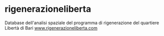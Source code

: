 # rigenerazioneliberta
Database dell'analisi spaziale del programma di rigenerazione del quartiere Libertà di Bari
www.rigenerazioneliberta.com 

